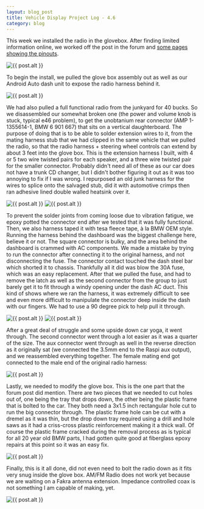 ```yaml
---
layout: blog_post
title: Vehicle Display Project Log - 4.6
category: blog
---
```


This week we installed the radio in the glovebox. After finding limited information online, we worked off the post in the forum and <a href="https://www.e46fanatics.com/threads/is-this-picture-the-correct-pin-out-code-of-our-alpine-bmw-business-cd53-radios.737799/" target="_blank">some pages</a> <a href="https://nam3forum.com/forums/forum/main-forum/e46-2001-2006/81024-e46-stereo-wiring-guide" target="_blank"> showing the pinouts</a>.

<img src="{{ 'img/blog/car_display_4_6/pinout.png' | resize: '800x800>' }}" class="img-responsive img-centered" alt="{{ post.alt }}">

To begin the install, we pulled the glove box assembly out as well as our Android Auto dash unit to expose the radio harness behind it.

<img src="{{ 'img/blog/car_display_4_6/mid_inst.jpg' | resize: '800x800>' }}" class="img-responsive img-centered" alt="{{ post.alt }}">

We had also pulled a full functional radio from the junkyard for 40 bucks. So we disassembled our somewhat broken one (the power and volume knob is stuck, typical e46 problem), to get the unobtanium rear connector (AMP 1-1355614-1, BMW 6 901 667) that sits on a vertical daughterboard. The purpose of doing that is to be able to solder extension wires to it, from the mating harness stub that we had clipped in the same vehicle that we pulled the radio, so that the radio harness + steering wheel controls can extend by about 3 feet into the glove box. This is the extension harness I built, with 4 or 5 two wire twisted pairs for each speaker, and a three wire twisted pair for the smaller connector. Probably didn't need all of these as our car does not have a trunk CD changer, but I didn't bother figuring it out as it was too annoying to fix if I was wrong. I repurposed an old junk harness for the wires to splice onto the salvaged stub, did it with automotive crimps then ran adhesive lined double walled heatsink over it.

<img src="{{ 'img/blog/car_display_4_6/harn_ext.jpg' | resize: '800x800>' }}" class="img-responsive img-centered" alt="{{ post.alt }}">
<img src="{{ 'img/blog/car_display_4_6/strain_relief.jpg' | resize: '800x800>' }}" class="img-responsive img-centered" alt="{{ post.alt }}">

To prevent the solder joints from coming loose due to vibration fatigue, we epoxy potted the connector end after we tested that it was fully functional. Then, we also harness taped it with tesa fleece tape, à la BMW OEM style. Running the harness behind the dashboard was the biggest challenge here, believe it or not. The square connector is bulky, and the area behind the dashboard is crammed with AC components. We made a mistake by trying to run the connector after connecting it to the original harness, and not disconnecting the fuse. The connector contact touched the dash steel bar which shorted it to chassis. Thankfully all it did was blow the 30A fuse, which was an easy replacement. After that we pulled the fuse, and had to remove the latch as well as the second connector from the group to just barely get it to fit through a windy opening under the dash AC duct. This kind of shows where we ran the harness, it was extremely difficult to see and even more difficult to manipulate the connector deep inside the dash with our fingers. We had to use a 90 degree pick to help pull it through.

<img src="{{ 'img/blog/car_display_4_6/harn_run.jpg' | resize: '800x800>' }}" class="img-responsive img-centered" alt="{{ post.alt }}">
<img src="{{ 'img/blog/car_display_4_6/harn_run2.jpg' | resize: '800x800>' }}" class="img-responsive img-centered" alt="{{ post.alt }}">

After a great deal of struggle and some upside down car yoga, it went through. The second connector went through a lot easier as it was a quarter of the size. The aux connector went through as well in the reverse direction as it originally sat (we connected the 3.5mm end to the Raspi aux output), and we reassembled everything together. The female mating end got connected to the male end of the original radio harness:

<img src="{{ 'img/blog/car_display_4_6/cent_conn.jpg' | resize: '800x800>' }}" class="img-responsive img-centered" alt="{{ post.alt }}">

Lastly, we needed to modify the glove box. This is the one part that the forum post did mention. There are two pieces that we needed to cut holes out of, one being the tray that drops down, the other being the plastic frame that is bolted to the car. They both need a 3x1.5 inch rectangular hole cut to run the big connector through. The plastic frame hole can be cut with a dremel as it was thin, but the drop down tray required using a drill and hole saws as it had a criss-cross plastic reinforcement making it a thick wall. Of course the plastic frame cracked during the removal process as is typical for all 20 year old BMW parts, I had gotten quite good at fiberglass epoxy repairs at this point so it was an easy fix.

<img src="{{ 'img/blog/car_display_4_6/glove_harn.jpg' | resize: '800x800>' }}" class="img-responsive img-centered" alt="{{ post.alt }}">

Finally, this is it all done, did not even need to bolt the radio down as it fits very snug inside the glove box. AM/FM Radio does not work yet because we are waiting on a Fakra antenna extension. Impedance controlled coax is not something I am capable of making, yet.

<img src="{{ 'img/blog/car_display_4_6/done.jpg' | resize: '800x800>' }}" class="img-responsive img-centered" alt="{{ post.alt }}">